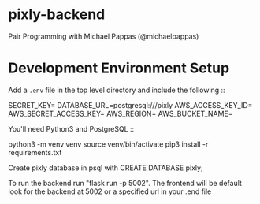 # pixly-backend
Pair Programming with Michael Pappas (@michaelpappas)

Development Environment Setup
=============================

Add a `.env` file in the top level directory and include the following ::
  
  SECRET_KEY=
  DATABASE_URL=postgresql:///pixly
  AWS_ACCESS_KEY_ID=
  AWS_SECRET_ACCESS_KEY=
  AWS_REGION=
  AWS_BUCKET_NAME=
  

You'll need Python3 and PostgreSQL ::

  python3 -m venv venv
  source venv/bin/activate
  pip3 install -r requirements.txt

Create pixly database in psql with CREATE DATABASE pixly;
  
To run the backend run "flask run -p 5002".
The frontend will be default look for the backend at 5002 or a specified url in your .end file

